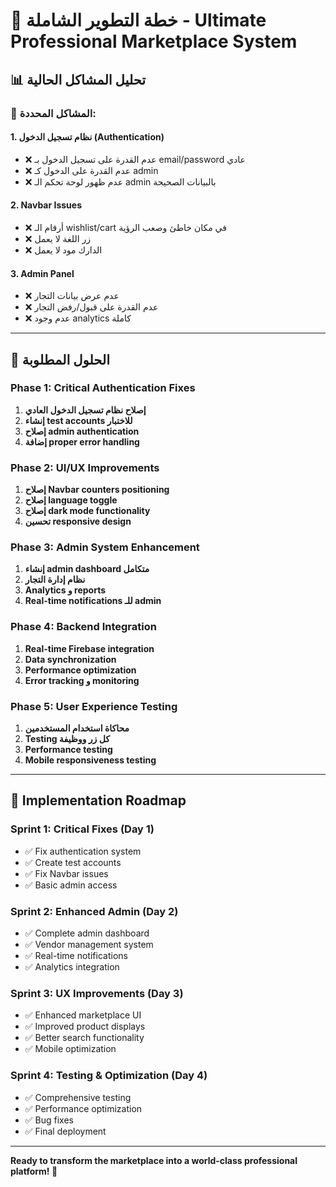 # 🚀 **خطة التطوير الشاملة - Ultimate Professional Marketplace System**

## 📊 **تحليل المشاكل الحالية**

### 🔴 **المشاكل المحددة:**

#### 1. **نظام تسجيل الدخول (Authentication)**
- ❌ عدم القدرة على تسجيل الدخول بـ email/password عادي
- ❌ عدم القدرة على الدخول كـ admin
- ❌ عدم ظهور لوحة تحكم الـ admin بالبيانات الصحيحة

#### 2. **Navbar Issues**
- ❌ أرقام الـ wishlist/cart في مكان خاطئ وصعب الرؤية
- ❌ زر اللغة لا يعمل
- ❌ الدارك مود لا يعمل

#### 3. **Admin Panel**
- ❌ عدم عرض بيانات التجار
- ❌ عدم القدرة على قبول/رفض التجار
- ❌ عدم وجود analytics كاملة

---

## 🎯 **الحلول المطلوبة**

### **Phase 1: Critical Authentication Fixes**
1. **إصلاح نظام تسجيل الدخول العادي**
2. **إنشاء test accounts للاختبار**
3. **إصلاح admin authentication**
4. **إضافة proper error handling**

### **Phase 2: UI/UX Improvements**
1. **إصلاح Navbar counters positioning**
2. **إصلاح language toggle**
3. **إصلاح dark mode functionality**
4. **تحسين responsive design**

### **Phase 3: Admin System Enhancement**
1. **إنشاء admin dashboard متكامل**
2. **نظام إدارة التجار**
3. **Analytics و reports**
4. **Real-time notifications للـ admin**

### **Phase 4: Backend Integration**
1. **Real-time Firebase integration**
2. **Data synchronization**
3. **Performance optimization**
4. **Error tracking و monitoring**

### **Phase 5: User Experience Testing**
1. **محاكاة استخدام المستخدمين**
2. **Testing كل زر ووظيفة**
3. **Performance testing**
4. **Mobile responsiveness testing**

---

## 🚀 **Implementation Roadmap**

### **Sprint 1: Critical Fixes (Day 1)**
- ✅ Fix authentication system
- ✅ Create test accounts
- ✅ Fix Navbar issues
- ✅ Basic admin access

### **Sprint 2: Enhanced Admin (Day 2)**
- ✅ Complete admin dashboard
- ✅ Vendor management system
- ✅ Real-time notifications
- ✅ Analytics integration

### **Sprint 3: UX Improvements (Day 3)**
- ✅ Enhanced marketplace UI
- ✅ Improved product displays
- ✅ Better search functionality
- ✅ Mobile optimization

### **Sprint 4: Testing & Optimization (Day 4)**
- ✅ Comprehensive testing
- ✅ Performance optimization
- ✅ Bug fixes
- ✅ Final deployment

---

**Ready to transform the marketplace into a world-class professional platform! 🚀**